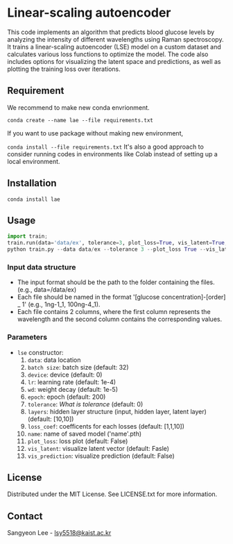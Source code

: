 # Linear-scaling autoencoder
This code implements an algorithm that predicts blood glucose levels by analyzing the intensity of different wavelengths using Raman spectroscopy. 
It trains a linear-scaling autoencoder (LSE) model on a custom dataset and calculates various loss functions to optimize the model. 
The code also includes options for visualizing the latent space and predictions, as well as plotting the training loss over iterations.

## Requirement ##
We recommend to make new conda envrionment. 

`conda create --name lae --file requirements.txt` 

If you want to use package without making new environment, 

`conda install --file requirements.txt`
It's also a good approach to consider running codes in environments like Colab instead of setting up a local environment.

## Installation
`conda install lae`

## Usage ##

```python
import train;
train.run(data='data/ex', tolerance=3, plot_loss=True, vis_latent=True, vis_prediction=True)
python train.py --data data/ex --tolerance 3 --plot_loss True --vis_latent True --vis_prediction True1
```
### Input data structure

- The input format should be the path to the folder containing the files.(e.g., data=/data/ex)  
- Each file should be named in the format '[glucose concentration]-[order] _ 1' (e.g., 1ng-1_1, 100ng-4_1).  
- Each file contains 2 columns, where the first column represents the wavelength and the second column contains the corresponding values.  

### Parameters
- `lse` constructor:
    1. `data`: data location
    2. `batch size`: batch size (default: 32)
    3. `device`: device (default: 0)
    4. `lr`: learning rate (default: 1e-4)
    5. `wd`: weight decay (default: 1e-5)
    6. `epoch`: epoch (default: 200)
    7. `tolerance`: _What is tolerance_ (default: 0)
    8. `layers`: hidden layer structure (input, hidden layer, latent layer) (default: [10,10])
    8. `loss_coef`: coefficents for each losses (default: [1,1,10])
    9. `name`: name of saved model ('name'.pth)
    10. `plot_loss`: loss plot (default: False)
    11. `vis_latent`: visualize latent vector (default: Fasle)
    12. `vis_prediction`: visualize prediction (default: False)

## License ##
Distributed under the MIT License. See LICENSE.txt for more information.

## Contact ##
Sangyeon Lee - lsy5518@kaist.ac.kr
